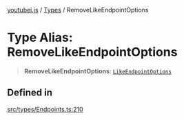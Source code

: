 [youtubei.js](../../../README.md) / [Types](../README.md) / RemoveLikeEndpointOptions

# Type Alias: RemoveLikeEndpointOptions

> **RemoveLikeEndpointOptions**: [`LikeEndpointOptions`](LikeEndpointOptions.md)

## Defined in

[src/types/Endpoints.ts:210](https://github.com/LuanRT/YouTube.js/blob/305a398158a6cac82e6ef288fed4bf1661c89d52/src/types/Endpoints.ts#L210)
